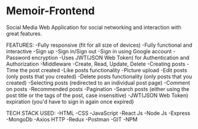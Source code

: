 # Memoir-Frontend

Social Media Web Application for social networking and interaction with great features.

FEATURES:
-Fully responsive (fit for all size of devices)
-Fully functional and interactive
-Sign up
-Sign in/Sign out
-Sign in using Google account
-Password encryption
-Uses JWT(JSON Web Token) for Authentication and Authorization
-Middleware
-Create, Read, Update, Delete
-Creating posts
-Time the post created
-Like posts functionality
-Picture upload
-Edit posts (only posts that you created)
-Delete posts functionality (only posts that you created)
-Selecting posts (redirected to an individual post page)
-Comment on posts
-Recommended posts
-Pagination
-Search posts (either using the post title or the tags of the post, case insensitive)
-JWT(JSON Web Token) expiration (you'd have to sign in again once expired)

TECH STACK USED:
-HTML
-CSS
-JavaScript
-React Js
-Node Js
-Express
-MongoDb
-Axios HTTP
-Redux
-Postman
-GIT
-NPM
